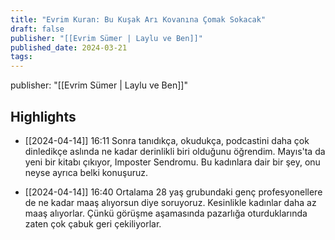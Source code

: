 ```yaml
---
title: "Evrim Kuran: Bu Kuşak Arı Kovanına Çomak Sokacak"
draft: false
publisher: "[[Evrim Sümer | Laylu ve Ben]]"
published_date: 2024-03-21
tags:
---
```

publisher: "[[Evrim Sümer | Laylu ve Ben]]"


## Highlights
* [[2024-04-14]] 16:11  Sonra tanıdıkça, okudukça, podcastini daha çok dinledikçe aslında ne kadar derinlikli biri olduğunu öğrendim. Mayıs'ta da yeni bir kitabı çıkıyor, Imposter Sendromu. Bu kadınlara dair bir şey, onu neyse ayrıca belki konuşuruz.

* [[2024-04-14]] 16:40  Ortalama 28 yaş grubundaki genç profesyonellere de ne kadar maaş alıyorsun diye soruyoruz. Kesinlikle kadınlar daha az maaş alıyorlar. Çünkü görüşme aşamasında pazarlığa oturduklarında zaten çok çabuk geri çekiliyorlar.

